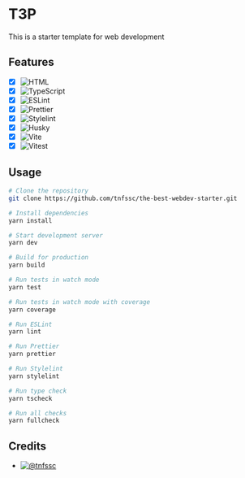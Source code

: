 # T3P

This is a starter template for web development

## Features

- [x] ![HTML](https://img.shields.io/badge/HTML--black?style=flat-square&logo=html5)
- [x] ![TypeScript](https://img.shields.io/badge/TypeScript--black?style=flat-square&logo=typescript)
- [x] ![ESLint](https://img.shields.io/badge/ESLint--black?style=flat-square&logo=eslint)
- [x] ![Prettier](https://img.shields.io/badge/Prettier--black?style=flat-square&logo=prettier)
- [x] ![Stylelint](https://img.shields.io/badge/Stylelint--black?style=flat-square&logo=stylelint)
- [x] ![Husky](https://img.shields.io/badge/Husky--black?style=flat-square&logo=pre-commit)
- [x] ![Vite](https://img.shields.io/badge/Vite--black?style=flat-square&logo=vite)
- [x] ![Vitest](https://img.shields.io/badge/Vitest--black?style=flat-square&logo=vitest)

## Usage

```bash
# Clone the repository
git clone https://github.com/tnfssc/the-best-webdev-starter.git

# Install dependencies
yarn install

# Start development server
yarn dev

# Build for production
yarn build

# Run tests in watch mode
yarn test

# Run tests in watch mode with coverage
yarn coverage

# Run ESLint
yarn lint

# Run Prettier
yarn prettier

# Run Stylelint
yarn stylelint

# Run type check
yarn tscheck

# Run all checks
yarn fullcheck
```

## Credits

- [![@tnfssc](https://img.shields.io/badge/Creator-@tnfssc-black?style=for-the-badge)](https://github.com/tnfssc)
